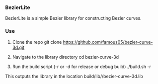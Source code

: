 ### BezierLite
BezierLite is a simple Bezier library for constructing Bezier curves.

### Use

1. Clone the repo
	git clone https://github.com/famous05/bezier-curve-3d.git

2. Navigate to the library directory
	cd bezier-curve-3d

3. Run the build script (-r or -d for release or debug build)
   ./build.sh -r

This outputs the library in the location build/lib/<build-type>/bezier-curve-3d.lib

